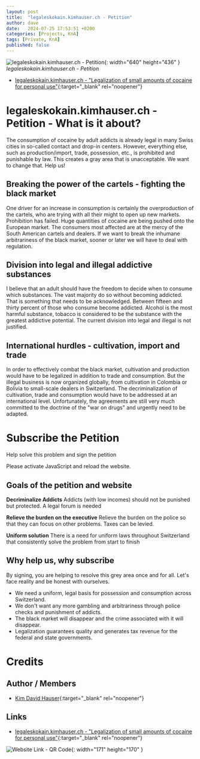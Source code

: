 ```yaml
---
layout: post
title:  "legaleskokain.kimhauser.ch - Petition"
author: dave
date:   2024-07-25 17:53:51 +0200
categories: [Projects, KnA]
tags: [Private, KnA]
published: false
---
```


![legaleskokain.kimhauser.ch - Petition](../../assets/img/projects/legaleskokain.kimhauser.ch/legaleskokain.kimhauser.ch-2024-07-25-01.jpg){: width="640" height="436" }
_legaleskokain.kimhauser.ch - Petition_

- [legaleskokain.kimhauser.ch - "Legalization of small amounts of cocaine for personal use"](https://legaleskokain.kimhauser.ch){:target="_blank" rel="noopener"}

# legaleskokain.kimhauser.ch - Petition - What is it about?
The consumption of cocaine by adult addicts is already legal in many Swiss cities in so-called contact and drop-in centers.
However, everything else, such as production/import, trade, possession, etc., is prohibited and punishable by law. This creates a gray area that is unacceptable. We want to change that. Help us!

## Breaking the power of the cartels - fighting the black market
One driver for an increase in consumption is certainly the overproduction of the cartels, who are trying with all their might to open up new markets. Prohibition has failed. Huge quantities of cocaine are being pushed onto the European market. The consumers most affected are at the mercy of the South American cartels and dealers. If we want to break the inhumane arbitrariness of the black market, sooner or later we will have to deal with regulation.

## Division into legal and illegal addictive substances
I believe that an adult should have the freedom to decide when to consume which substances. The vast majority do so without becoming addicted. That is something that needs to be acknowledged. Between fifteen and thirty percent of those who consume become addicted. Alcohol is the most harmful substance, tobacco is considered to be the substance with the greatest addictive potential. The current division into legal and illegal is not justified.

## International hurdles - cultivation, import and trade
In order to effectively combat the black market, cultivation and production would have to be legalized in addition to trade and consumption. But the illegal business is now organized globally, from cultivation in Colombia or Bolivia to small-scale dealers in Switzerland. The decriminalization of cultivation, trade and consumption would have to be addressed at an international level. Unfortunately, the agreements are still very much committed to the doctrine of the "war on drugs" and urgently need to be adapted.

# Subscribe the Petition
Help solve this problem and sign the petition
<script>
var OPWIDGET = {
	"base_url": "https://www.openpetition.eu",
	"api_key": "0236091a0d9b2d57a9d55e3f6d4aef6b5dc53611c4bb059dde942894d4fa35d7",
	"options": {
		"primarycolor": "#29b0cc",
		"secondarycolor": "#3e3d40",
		"backgroundcolor": "#ffffff",
		"mainfontsize": "15px"
	}
};
</script>
<script src="https://www.openpetition.de/javascript/widget.js"></script>
<noscript>Please activate JavaScript and reload the website.</noscript>

## Goals of the petition and website
**Decriminalize Addicts**
Addicts (with low incomes) should not be punished but protected. A legal forum is needed

**Relieve the burden on the executive**
Relieve the burden on the police so that they can focus on other problems. Taxes can be levied.

**Uniform solution** 
There is a need for uniform laws throughout Switzerland that consistently solve the problem from start to finish

## Why help us, why subscribe
By signing, you are helping to resolve this grey area once and for all. Let's face reality and be honest with ourselves.

- We need a uniform, legal basis for possession and consumption across Switzerland.
- We don't want any more gambling and arbitrariness through police checks and punishment of addicts.
- The black market will disappear and the crime associated with it will disappear.
- Legalization guarantees quality and generates tax revenue for the federal and state governments.

# Credits
## Author / Members
- [Kim David Hauser](mailto:kim@kimhauser.ch){:target="_blank" rel="noopener"}

## Links
- [legaleskokain.kimhauser.ch - "Legalization of small amounts of cocaine for personal use"](https://legaleskokain.kimhauser.ch){:target="_blank" rel="noopener"}

![Website Link - QR Code](../../assets/img/projects/legaleskokain.kimhauser.ch/QR-Code-Petition-URL-2024-07-25-01.jpg){: width="171" height="170" }

<!--

## Realization and implementation of AI course / re-entry into the first labor market
The money for this project will be invested entirely in the purchase of a new MacBook Air 2024 and will therefore be used to complete and refine the project fundamentals for the AI courses for beginners that I would like to give. By financing a new MacBook, you will enable me to re-enter the first labor market and thus break free from the social welfare office. I see myself as having a self-determined future and no longer being dependent on the social welfare office.

## Youtube Videos
<iframe width="640" height="315" src="https://www.youtube.com/embed/QNWxVl62PZ0" frameborder="0" allowfullscreen></iframe>
<br>

- [Advertising for crowdfunding "Laptop for AI course / re-entry into the job market"](https://www.youtube.com/watch?v=QNWxVl62PZ0){:target="_blank" rel="noopener"}

-->

